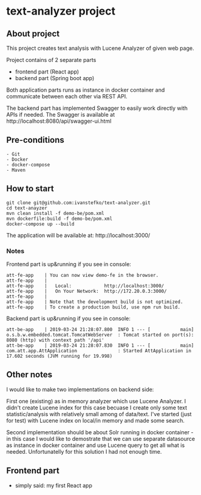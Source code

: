 # text-analyzer project

## About project
This project creates text analysis with Lucene Analyzer of given web page. 

Project contains of 2 separate parts
- frontend part (React app)
- backend part (Spring boot app)

Both application parts runs as instance in docker container and communicate between each other via REST API. 

The backend part has implemented Swagger to easily work directly with APIs if needed. The Swagger is available at http://localhost:8080/api/swagger-ui.html

## Pre-conditions
```
- Git
- Docker
- docker-compose
- Maven
```

## How to start 
```
git clone git@github.com:ivanstefko/text-analyzer.git
cd text-anayzer
mvn clean install -f demo-be/pom.xml
mvn dockerfile:build -f demo-be/pom.xml
docker-compose up --build
```

The application will be available at: http://localhost:3000/

### Notes
Frontend part is up&running if you see in console: 
```
att-fe-app    | You can now view demo-fe in the browser.
att-fe-app    |
att-fe-app    |   Local:            http://localhost:3000/
att-fe-app    |   On Your Network:  http://172.20.0.3:3000/
att-fe-app    |
att-fe-app    | Note that the development build is not optimized.
att-fe-app    | To create a production build, use npm run build.
```

Backend part is up&running if you see in console: 
```
att-be-app    | 2019-03-24 21:28:07.800  INFO 1 --- [           main] o.s.b.w.embedded.tomcat.TomcatWebServer  : Tomcat started on port(s): 8080 (http) with context path '/api'
att-be-app    | 2019-03-24 21:28:07.830  INFO 1 --- [           main] com.att.app.AttApplication               : Started AttApplication in 17.602 seconds (JVM running for 19.998)
```

## Other notes
I would like to make two implementations on backend side: 

First one (existing) as in memory analyzer which use Lucene Analyzer. I didn't create Lucene index for this case becuase I create only some text statistic/analysis with relatively small among of data/text. I've started (just for test) with Lucene index on local/in memory and made some search.

Second implementation should be about Solr running in docker container - in this case I would like to demostrate that we can use separate datasource as instance in docker container and use Lucene query to get all what is needed. Unfortunatelly for this solution I had not enough time. 

## Frontend part
- simply said: my first React app

